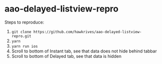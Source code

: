 # aao-delayed-listview-repro

Steps to reproduce:

1. `git clone https://github.com/hawkrives/aao-delayed-listview-repro.git`
2. `yarn`
3. `yarn run ios`
4. Scroll to bottom of Instant tab, see that data does not hide behind tabbar
5. Scroll to bottom of Delayed tab, see that data is hidden
